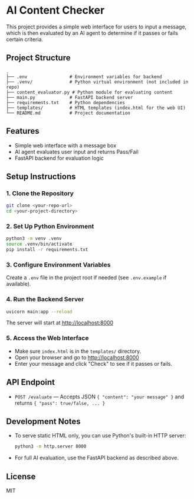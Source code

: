 # AI Content Checker

This project provides a simple web interface for users to input a message, which is then evaluated by an AI agent to determine if it passes or fails certain criteria.

## Project Structure

```
.
├── .env                # Environment variables for backend
├── .venv/              # Python virtual environment (not included in repo)
├── content_evaluator.py # Python module for evaluating content
├── main.py             # FastAPI backend server
├── requirements.txt    # Python dependencies
├── templates/          # HTML templates (index.html for the web UI)
└── README.md           # Project documentation
```

## Features
- Simple web interface with a message box
- AI agent evaluates user input and returns Pass/Fail
- FastAPI backend for evaluation logic

## Setup Instructions

### 1. Clone the Repository
```bash
git clone <your-repo-url>
cd <your-project-directory>
```

### 2. Set Up Python Environment
```bash
python3 -m venv .venv
source .venv/bin/activate
pip install -r requirements.txt
```

### 3. Configure Environment Variables
Create a `.env` file in the project root if needed (see `.env.example` if available).

### 4. Run the Backend Server
```bash
uvicorn main:app --reload
```
The server will start at [http://localhost:8000](http://localhost:8000)

### 5. Access the Web Interface
- Make sure `index.html` is in the `templates/` directory.
- Open your browser and go to [http://localhost:8000](http://localhost:8000)
- Enter your message and click "Check" to see if it passes or fails.

## API Endpoint
- `POST /evaluate` — Accepts JSON `{ "content": "your message" }` and returns `{ "pass": true/false, ... }`

## Development Notes
- To serve static HTML only, you can use Python's built-in HTTP server:
  ```bash
  python3 -m http.server 8000
  ```
- For full AI evaluation, use the FastAPI backend as described above.

## License
MIT 